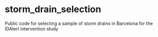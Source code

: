 # storm_drain_selection
Public code for selecting a sample of storm drains in Barcelona for the IDAlert intervention study
